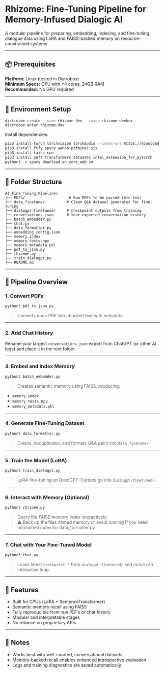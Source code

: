 # Rhizome: Fine-Tuning Pipeline for Memory-Infused Dialogic AI

A modular pipeline for preparing, embedding, indexing, and fine-tuning dialogue data using LoRA and FAISS-backed memory on resource-constrained systems.

---

## 📦 Prerequisites

**Platform:** Linux (tested in Distrobox)  
**Minimum Specs:** CPU with ≥4 cores, 24GB RAM  
**Recommended:** No GPU required

---

## 🔧 Environment Setup

```bash
distrobox create --name rhizome-dev --image rhizome-devbox
distrobox enter rhizome-dev
```

Install dependencies:

```bash
pip3 install torch torchvision torchaudio --index-url https://download.pytorch.org/whl/cpu
pip3 install ftfy spacy wandb pdfminer.six
pip3 install faiss-cpu
pip3 install peft transformers datasets intel_extension_for_pytorch
python3 -m spacy download en_core_web_sm
```

---

## 📂 Folder Structure

```
AI_Fine_Tuning_Pipeline/
├── PDFs/                    # Raw PDFs to be parsed into text
├── data_finetune/          # Clean Q&A dataset generated for fine-tuning
├── dialogpt-finetuned/     # Checkpoint outputs from training
├── conversations.json      # Your exported conversation history
├── batch_embedder.py
├── chat.py
├── data_formatter.py
├── embedding_config.json
├── memory.index
├── memory_texts.npy
├── memory_metadata.pkl
├── pdf_to_json.py
├── rhizome.py
├── train_dialogpt.py
├── README.md
```

---

## 🧱 Pipeline Overview

### 1. Convert PDFs

```bash
python3 pdf_to_json.py
```

> Converts each PDF into chunked text with metadata.

---

### 2. Add Chat History

Rename your largest `conversations.json` export from ChatGPT (or other AI logs) and place it in the root folder.

---

### 3. Embed and Index Memory

```bash
python3 batch_embedder.py
```

> Creates semantic memory using FAISS, producing:

- `memory.index`
- `memory_texts.npy`
- `memory_metadata.pkl`

---

### 4. Generate Fine-Tuning Dataset

```bash
python3 data_formatter.py
```

> Cleans, deduplicates, and formats Q&A pairs into `data_finetune/`

---

### 5. Train the Model (LoRA)

```bash
python3 train_dialogpt.py
```

> LoRA fine-tuning on DialoGPT. Outputs go into `dialogpt-finetuned/`.

---

### 6. Interact with Memory (Optional)

```bash
python3 rhizome.py
```

> Query the FAISS memory index interactively.  
> ⚠️ Back up the files named memory or avoid running if you need untouched index for data_formatter.py.

---

### 7. Chat with Your Fine-Tuned Model

```bash
python3 chat.py
```

> Loads latest `checkpoint-*` from `dialogpt-finetuned/` and runs in an interactive loop.

---

## 🧠 Features

- Built for CPUs (LoRA + SentenceTransformer)
- Semantic memory recall using FAISS
- Fully reproducible from raw PDFs or chat history
- Modular and interpretable stages
- No reliance on proprietary APIs

---

## 🍷 Notes

- Works best with well-curated, conversational datasets
- Memory-backed recall enables enhanced introspective evaluation
- Logs and training diagnostics are saved automatically
